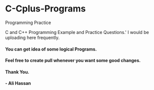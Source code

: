 # C-Cplus-Programs
Programming Practice 

C and C++ Programming Example and Practice Questions.'
I would be uploading here frequently.
#### You can get idea of some logical Programs.
#### Feel free to create pull whenever you want some good changes.
#### Thank You.

#### - Ali Hassan
